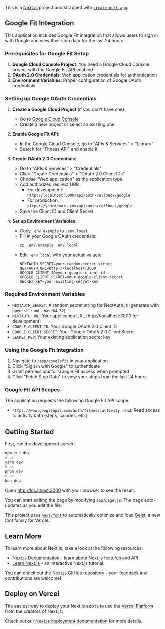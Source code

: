 This is a [Next.js](https://nextjs.org) project bootstrapped with [`create-next-app`](https://github.com/vercel/next.js/tree/canary/packages/create-next-app).

## Google Fit Integration

This application includes Google Fit integration that allows users to sign in with Google and view their step data for the last 24 hours.

### Prerequisites for Google Fit Setup

1. **Google Cloud Console Project**: You need a Google Cloud Console project with the Google Fit API enabled
2. **OAuth 2.0 Credentials**: Web application credentials for authentication
3. **Environment Variables**: Proper configuration of Google OAuth credentials

### Setting up Google OAuth Credentials

1. **Create a Google Cloud Project** (if you don't have one):
   - Go to [Google Cloud Console](https://console.cloud.google.com/)
   - Create a new project or select an existing one

2. **Enable Google Fit API**:
   - In the Google Cloud Console, go to "APIs & Services" > "Library"
   - Search for "Fitness API" and enable it

3. **Create OAuth 2.0 Credentials**:
   - Go to "APIs & Services" > "Credentials"
   - Click "Create Credentials" > "OAuth 2.0 Client IDs"
   - Choose "Web application" as the application type
   - Add authorized redirect URIs:
     - For development: `http://localhost:3000/api/auth/callback/google`
     - For production: `https://yourdomain.com/api/auth/callback/google`
   - Save the Client ID and Client Secret

4. **Set up Environment Variables**:
   - Copy `.env.example` to `.env.local`
   - Fill in your Google OAuth credentials:
     ```bash
     cp .env.example .env.local
     ```
   - Edit `.env.local` with your actual values:
     ```env
     NEXTAUTH_SECRET=your-random-secret-string
     NEXTAUTH_URL=http://localhost:3000
     GOOGLE_CLIENT_ID=your-google-client-id
     GOOGLE_CLIENT_SECRET=your-google-client-secret
     SECRET_KEY=your-existing-secret-key
     ```

### Required Environment Variables

- `NEXTAUTH_SECRET`: A random secret string for NextAuth.js (generate with `openssl rand -base64 32`)
- `NEXTAUTH_URL`: Your application URL (http://localhost:3000 for development)
- `GOOGLE_CLIENT_ID`: Your Google OAuth 2.0 Client ID
- `GOOGLE_CLIENT_SECRET`: Your Google OAuth 2.0 Client Secret
- `SECRET_KEY`: Your existing application secret key

### Using the Google Fit Integration

1. Navigate to `/app/googlefit` in your application
2. Click "Sign in with Google" to authenticate
3. Grant permissions for Google Fit access when prompted
4. Click "Fetch Step Data" to view your steps from the last 24 hours

### Google Fit API Scopes

The application requests the following Google Fit API scope:
- `https://www.googleapis.com/auth/fitness.activity.read`: Read access to activity data (steps, calories, etc.)

## Getting Started

First, run the development server:

```bash
npm run dev
# or
yarn dev
# or
pnpm dev
# or
bun dev
```

Open [http://localhost:3000](http://localhost:3000) with your browser to see the result.

You can start editing the page by modifying `app/page.js`. The page auto-updates as you edit the file.

This project uses [`next/font`](https://nextjs.org/docs/app/building-your-application/optimizing/fonts) to automatically optimize and load [Geist](https://vercel.com/font), a new font family for Vercel.

## Learn More

To learn more about Next.js, take a look at the following resources:

- [Next.js Documentation](https://nextjs.org/docs) - learn about Next.js features and API.
- [Learn Next.js](https://nextjs.org/learn) - an interactive Next.js tutorial.

You can check out [the Next.js GitHub repository](https://github.com/vercel/next.js) - your feedback and contributions are welcome!

## Deploy on Vercel

The easiest way to deploy your Next.js app is to use the [Vercel Platform](https://vercel.com/new?utm_medium=default-template&filter=next.js&utm_source=create-next-app&utm_campaign=create-next-app-readme) from the creators of Next.js.

Check out our [Next.js deployment documentation](https://nextjs.org/docs/app/building-your-application/deploying) for more details.
